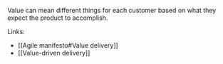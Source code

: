Value can mean different things for each customer based on what they expect the product to accomplish. 

Links:
- [[Agile manifesto#Value delivery]]
- [[Value-driven delivery]]